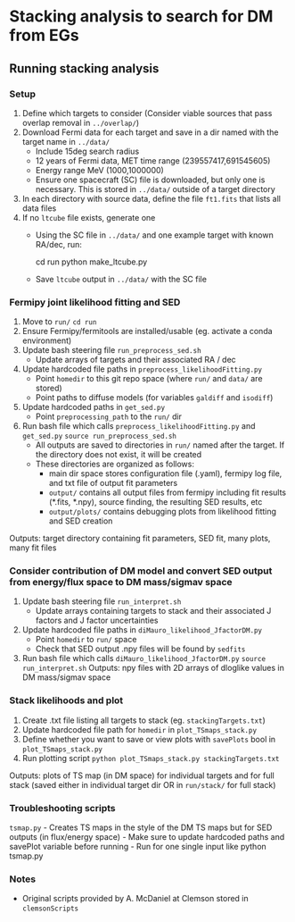 # Stacking analysis to search for DM from EGs


## Running stacking analysis 

### Setup
1. Define which targets to consider (Consider viable sources that pass overlap removal in `../overlap/`)
2. Download Fermi data for each target and save in a dir named with the target name in `../data/`
	- Include 15deg search radius
	- 12 years of Fermi data, MET time range (239557417,691545605)
	- Energy range MeV (1000,1000000)
	- Ensure one spacecraft (SC) file is downloaded, but only one is necessary. This is stored in `../data/` outside of a target directory
3. In each directory with source data, define the file `ft1.fits` that lists all data files
4. If no `ltcube` file exists, generate one 
	- Using the SC file in `../data/` and one example target with known RA/dec, run:
	
		cd run
		python make_ltcube.py <target> <RA> <dec>
		
	- Save `ltcube` output in `../data/` with the SC file

### Fermipy joint likelihood fitting and SED
1. Move to `run/`
	```cd run```
2. Ensure Fermipy/fermitools are installed/usable (eg. activate a conda environment)
3. Update bash steering file `run_preprocess_sed.sh`
	- Update arrays of targets and their associated RA / dec
4. Update hardcoded file paths in `preprocess_likelihoodFitting.py`
	- Point `homedir` to this git repo space (where `run/` and `data/` are stored)
	- Point paths to diffuse models (for variables `galdiff` and `isodiff`)
5. Update hardcoded paths in `get_sed.py`
	- Point `preprocessing_path` to the `run/` dir
5. Run bash file which calls `preprocess_likelihoodFitting.py` and `get_sed.py`
	```source run_preprocess_sed.sh```
	- All outputs are saved to directories in `run/` named after the target. If the directory does not exist, it will be created
	- These directories are organized as follows:
		- main dir space stores configuration file (<target>.yaml), fermipy log file, and txt file of output fit parameters
		- `output/` contains all output files from fermipy including fit results (*.fits, *.npy), source finding, the resulting SED results, etc
		- `output/plots/` contains debugging plots from likelihood fitting and SED creation

Outputs: target directory containing fit parameters, SED fit, many plots, many fit files

### Consider contribution of DM model and convert SED output from energy/flux space to DM mass/sigmav space 
1. Update bash steering file `run_interpret.sh`
	- Update arrays containing targets to stack and their associated J factors and J factor uncertainties
2. Update hardcoded file paths in `diMauro_likelihood_JfactorDM.py`
	- Point `homedir` to `run/` space
	- Check that SED output .npy files will be found by `sedfits`
3. Run bash file which calls `diMauro_likelihood_JfactorDM.py`
	```source run_interpret.sh```
Outputs: npy files with 2D arrays of dloglike values in DM mass/sigmav space

### Stack likelihoods and plot 
1. Create .txt file listing all targets to stack (eg. `stackingTargets.txt`)
2. Update hardcoded file path for `homedir` in `plot_TSmaps_stack.py`
3. Define whether you want to save or view plots with `savePlots` bool in `plot_TSmaps_stack.py`
4. Run plotting script
	```python plot_TSmaps_stack.py stackingTargets.txt```
	
Outputs: plots of TS map (in DM space) for individual targets and for full stack (saved either in individual target dir OR in `run/stack/` for full stack)

### Troubleshooting scripts
```tsmap.py```
	- Creates TS maps in the style of the DM TS maps but for SED outputs (in flux/energy space)
	- Make sure to update hardcoded paths and savePlot variable before running
	- Run for one single input like
		python tsmap.py <target>	


### Notes
- Original scripts provided by A. McDaniel at Clemson stored in `clemsonScripts`